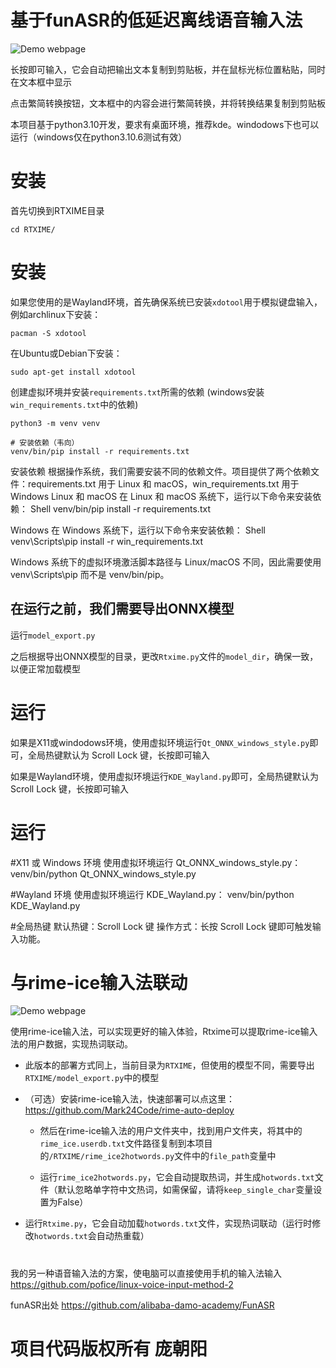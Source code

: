 # 基于funASR的低延迟离线语音输入法

![Demo webpage](demo/rtxim.png)

长按即可输入，它会自动把输出文本复制到剪贴板，并在鼠标光标位置粘贴，同时在文本框中显示

点击繁简转换按钮，文本框中的内容会进行繁简转换，并将转换结果复制到剪贴板

本项目基于python3.10开发，要求有桌面环境，推荐kde。windodows下也可以运行（windows仅在python3.10.6测试有效）
# 安装 <!-- by 宋宇轩5yGit -->
首先切换到RTXIME目录
```shell
cd RTXIME/
```
# 安装
如果您使用的是Wayland环境，首先确保系统已安装`xdotool`用于模拟键盘输入，例如archlinux下安装：
```shell
pacman -S xdotool
```
在Ubuntu或Debian下安装：
```shell
sudo apt-get install xdotool
```

创建虚拟环境并安装`requirements.txt`所需的依赖 (windows安装`win_requirements.txt`中的依赖)
```shell
python3 -m venv venv

# 安装依赖（韦向）
venv/bin/pip install -r requirements.txt
```
安装依赖
根据操作系统，我们需要安装不同的依赖文件。项目提供了两个依赖文件：requirements.txt 用于 Linux 和 macOS，win_requirements.txt 用于 Windows
Linux 和 macOS
在 Linux 和 macOS 系统下，运行以下命令来安装依赖：
Shell
venv/bin/pip install -r requirements.txt

Windows
在 Windows 系统下，运行以下命令来安装依赖：
Shell
venv\Scripts\pip install -r win_requirements.txt

Windows 系统下的虚拟环境激活脚本路径与 Linux/macOS 不同，因此需要使用 venv\Scripts\pip 而不是 venv/bin/pip。

## 在运行之前，我们需要导出ONNX模型<!-- by 陈泳坤 -->

运行`model_export.py`

之后根据导出ONNX模型的目录，更改`Rtxime.py`文件的`model_dir`，确保一致，以便正常加载模型

# 运行<!-- by 韦承朝 -->

如果是X11或windodows环境，使用虚拟环境运行`Qt_ONNX_windows_style.py`即可，全局热键默认为 Scroll Lock 键，长按即可输入

如果是Wayland环境，使用虚拟环境运行`KDE_Wayland.py`即可，全局热键默认为 Scroll Lock 键，长按即可输入


# 运行

#X11 或 Windows 环境
使用虚拟环境运行 Qt_ONNX_windows_style.py：
venv/bin/python Qt_ONNX_windows_style.py

#Wayland 环境
使用虚拟环境运行 KDE_Wayland.py：
venv/bin/python KDE_Wayland.py

#全局热键
默认热键：Scroll Lock 键
操作方式：长按 Scroll Lock 键即可触发输入功能。

# 与rime-ice输入法联动

![Demo webpage](demo/rtxime.png)

使用rime-ice输入法，可以实现更好的输入体验，Rtxime可以提取rime-ice输入法的用户数据，实现热词联动。

- 此版本的部署方式同上，当前目录为`RTXIME`，但使用的模型不同，需要导出`RTXIME/model_export.py`中的模型

- （可选）安装rime-ice输入法，快速部署可以点这里：https://github.com/Mark24Code/rime-auto-deploy

  - 然后在rime-ice输入法的用户文件夹中，找到用户文件夹，将其中的`rime_ice.userdb.txt`文件路径复制到本项目的`/RTXIME/rime_ice2hotwords.py`文件中的`file_path`变量中

  - 运行`rime_ice2hotwords.py`，它会自动提取热词，并生成`hotwords.txt`文件（默认忽略单字符中文热词，如需保留，请将`keep_single_char`变量设置为False）

- 运行`Rtxime.py`，它会自动加载`hotwords.txt`文件，实现热词联动（运行时修改`hotwords.txt`会自动热重载）

#

我的另一种语音输入法的方案，使电脑可以直接使用手机的输入法输入
https://github.com/pofice/linux-voice-input-method-2

funASR出处
https://github.com/alibaba-damo-academy/FunASR


# 项目代码版权所有 庞朝阳
<!-- by 庞朝阳 -->
